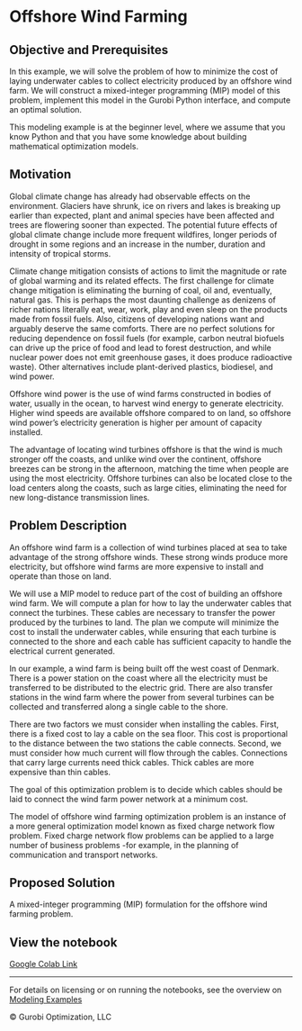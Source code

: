 # Offshore Wind Farming

## Objective and Prerequisites

In this example, we will solve the problem of how to minimize the cost of laying underwater cables to collect 
electricity produced by an offshore wind farm. We will construct a mixed-integer programming (MIP)  model of this 
problem, implement this model in the Gurobi Python interface, and compute an optimal solution.

This modeling example is at the beginner level, where we assume that you know Python and that you have some 
knowledge about building mathematical optimization models.

## Motivation

Global climate change has already had observable effects on the environment. Glaciers have shrunk, ice on rivers and 
lakes is breaking up earlier than expected, plant and animal species have  been affected and trees are flowering sooner 
than expected. The potential future effects of global climate change include more frequent wildfires, longer periods of 
drought in some regions and an increase in the number, duration and intensity of tropical storms.

Climate change mitigation consists of actions to limit the magnitude or rate of global warming and its related 
effects. The first challenge for climate change mitigation is eliminating the burning of coal, oil and, eventually, 
natural gas. This is perhaps the most daunting challenge as denizens of richer nations literally eat, wear, work, 
play and even sleep on the products made from fossil fuels. Also, citizens of developing nations want and arguably 
deserve the same comforts. There are no perfect solutions for reducing dependence on fossil fuels (for example, 
carbon neutral biofuels can drive up the price of food and lead to forest destruction, and while nuclear power does 
not emit greenhouse gases, it does produce radioactive waste). Other alternatives include plant-derived plastics, 
biodiesel, and wind power.

Offshore wind power is the use of wind farms constructed in bodies of water, usually in the ocean, to harvest wind 
energy to generate electricity. Higher wind speeds are available offshore compared to on land, so offshore wind 
power’s electricity generation is higher per amount of capacity installed. 

The advantage of locating wind turbines offshore is that the wind is much stronger off the coasts, and unlike wind 
over the continent, offshore breezes can be strong in the afternoon, matching the time when people are using the 
most electricity. Offshore turbines can also be located close to the load centers along the coasts, such as large 
cities, eliminating the need for new long-distance transmission lines.

## Problem Description

An offshore wind farm is a collection of wind turbines placed at sea to take advantage of the strong offshore winds. 
These strong winds produce more electricity, but offshore wind farms are more expensive to install and operate than 
those on land.

We will use a MIP model to reduce part of the cost of building an offshore wind farm. We will compute a plan for how 
to lay the underwater cables that connect the turbines. These cables are necessary to transfer the power produced by 
the turbines to land. The plan we compute will minimize the cost to install the underwater cables, while ensuring that 
each turbine is connected to the shore and each cable has sufficient capacity to handle the electrical current generated.

In our example, a wind farm is being built off the west coast of Denmark. There is a power station on the coast where 
all the electricity must be transferred to be distributed to the electric grid. There are also transfer stations in the 
wind farm where the power from several turbines can be collected and transferred along a single cable to the shore.

There are two factors we must consider when installing the cables. First, there is a fixed cost to lay a cable on 
the sea floor. This cost is proportional to the distance between the two stations the cable connects. Second, 
we must consider how much current will flow through the cables. Connections that carry large currents need thick 
cables. Thick cables are more expensive than thin cables.

The goal of this optimization problem is to decide which cables should be laid to connect the wind farm power network 
at a minimum cost.

The model of offshore wind farming optimization problem is an instance of a more general optimization model known 
as fixed charge network flow problem. Fixed charge network flow problems can be applied to a large number of business 
problems -for example, in the planning of communication and transport networks.

## Proposed Solution

A mixed-integer programming (MIP) formulation for the offshore wind farming problem.


## View the notebook

[Google Colab Link](https://colab.research.google.com/github/Gurobi/modeling-examples/blob/master/offshore_wind_farming/offshore_wind_farming.ipynb)


----
For details on licensing or on running the notebooks, see the overview on [Modeling Examples](../)

© Gurobi Optimization, LLC